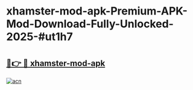 # xhamster-mod-apk-Premium-APK-Mod-Download-Fully-Unlocked-2025-#ut1h7

# <h2><a href="https://bedroomkl.my?title=xhamster-mod-apk&ref=1AP">🔗👉 🔴 xhamster-mod-apk</a></h2>

[![acn](https://github.com/user-attachments/assets/0f9c940e-d8b0-45ae-aac7-cd30a18b3e1c)](https://bedroomkl.my?title=xhamster-mod-apk&ref=1AP)

